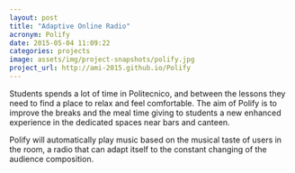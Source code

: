 ```yaml
---
layout: post
title: "Adaptive Online Radio"
acronym: Polify
date: 2015-05-04 11:09:22
categories: projects
image: assets/img/project-snapshots/polify.jpg
project_url: http://ami-2015.github.io/Polify
---
```


Students spends a lot of time in Politecnico, and between the lessons they need to find a place to relax and feel comfortable. The aim of Polify is to improve the breaks and the meal time giving to students a new enhanced experience in the dedicated spaces near bars and canteen.

Polify will automatically play music based on the musical taste of users in the room, a radio that can adapt itself to the constant changing of the audience composition.
